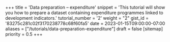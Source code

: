 +++
title = 'Data preparation – expenditure'
snippet = 'This tutorial will show you how to prepare a dataset containing expenditure programmes linked to development indicators.'
tutorial_number = '2'
weight = "2"
gist_id = '83275c281c02f3170238778c68f60fa5'
date = 2023-01-15T09:00:00-07:00
aliases = ["/tutorials/data-preparation-expenditure"]
draft = false
[sitemap]
  priority = 0.5
+++

